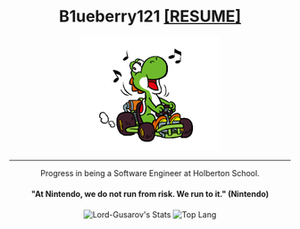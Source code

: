 <div align="center">
  
# B1ueberry121  [[RESUME]](Resume.pdf)

<img src="Yoshi.gif" width="50%"/>
  
  -------
  
  Progress in being a Software Engineer at Holberton School.
  
  #### "At Nintendo, we do not run from risk. We run to it." (Nintendo)

<a><img height="165px" img align="center" alt="Lord-Gusarov's Stats" src="https://github-readme-stats.vercel.app/api?username=B1ueberry121&show_icons=true&theme=chartreuse-dark" />
</a><a><img height="165px" img align="center" alt="Top Lang" src="https://github-readme-stats.vercel.app/api/top-langs/?username=B1ueberry121&layout=compact&hide=perl&theme=chartreuse-dark" /></a>
  
</div>
